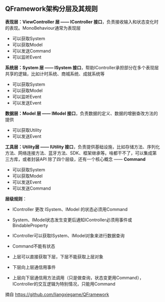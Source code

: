 
## QFramework架构分层及其规则

**表现层：ViewController 层 —— IController 接口**，负责接收输入和状态变化时的表现。MonoBehaviour通常为表现层
- 可以获取System
- 可以获取Model
- 可以发送Command
- 可以监听Event
  
**系统层：System 层 —— ISystem 接口**，帮助IController承担部分在多个表现层共享的逻辑，比如计时系统、商城系统、成就系统等
- 可以获取System
- 可以获取Model
- 可以监听Event
- 可以发送Event

**数据层：Model 层 —— IModel 接口**，负责数据的定义、数据的增删查改方法的提供
- 可以获取Utility
- 可以发送Event
  
**工具层：Utility层 —— IUtility 接口**，负责提供基础设施，比如存储方法、序列化方法、网络连接方法、蓝牙方法、SDK、框架继承等。啥都干不了，可以集成第三方库，或者封装API
除了四个层级，还有一个核心概念 —— **Command**
- 可以获取System
- 可以获取Model
- 可以发送Event
- 可以发送Command

**层级规则**：
- IController 更改 ISystem、IModel 的状态必须用Command
- System、IModel状态发生变更后通知IController必须用事件或BindableProperty
- IController可以获取ISystem、IModel对象来进行数据查询
- Command不能有状态

- 上层可以直接获取下层，下层不能获取上层对象
- 下层向上层通信用事件
- 上层向下层通信用方法调用（只是做查询，状态变更用Command），IController的交互逻辑为特别情况，只能用Command

摘自 https://github.com/liangxiegame/QFramework 
